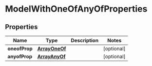 

# ModelWithOneOfAnyOfProperties


## Properties

| Name | Type | Description | Notes |
|------------ | ------------- | ------------- | -------------|
|**oneofProp** | [**ArrayOneOf**](ArrayOneOf.md) |  |  [optional] |
|**anyofProp** | [**ArrayAnyOf**](ArrayAnyOf.md) |  |  [optional] |



